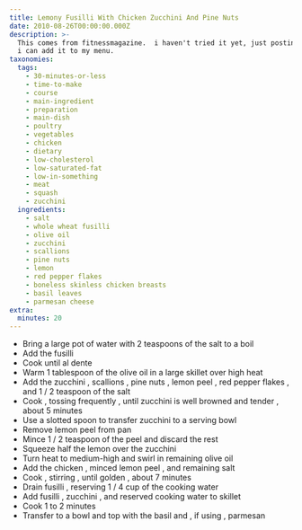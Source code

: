 ```yaml
---
title: Lemony Fusilli With Chicken Zucchini And Pine Nuts
date: 2010-08-26T00:00:00.000Z
description: >-
  This comes from fitnessmagazine.  i haven't tried it yet, just posting so that
  i can add it to my menu.
taxonomies:
  tags:
    - 30-minutes-or-less
    - time-to-make
    - course
    - main-ingredient
    - preparation
    - main-dish
    - poultry
    - vegetables
    - chicken
    - dietary
    - low-cholesterol
    - low-saturated-fat
    - low-in-something
    - meat
    - squash
    - zucchini
  ingredients:
    - salt
    - whole wheat fusilli
    - olive oil
    - zucchini
    - scallions
    - pine nuts
    - lemon
    - red pepper flakes
    - boneless skinless chicken breasts
    - basil leaves
    - parmesan cheese
extra:
  minutes: 20
---
```

 - Bring a large pot of water with 2 teaspoons of the salt to a boil
 - Add the fusilli
 - Cook until al dente
 - Warm 1 tablespoon of the olive oil in a large skillet over high heat
 - Add the zucchini , scallions , pine nuts , lemon peel , red pepper flakes , and 1 / 2 teaspoon of the salt
 - Cook , tossing frequently , until zucchini is well browned and tender , about 5 minutes
 - Use a slotted spoon to transfer zucchini to a serving bowl
 - Remove lemon peel from pan
 - Mince 1 / 2 teaspoon of the peel and discard the rest
 - Squeeze half the lemon over the zucchini
 - Turn heat to medium-high and swirl in remaining olive oil
 - Add the chicken , minced lemon peel , and remaining salt
 - Cook , stirring , until golden , about 7 minutes
 - Drain fusilli , reserving 1 / 4 cup of the cooking water
 - Add fusilli , zucchini , and reserved cooking water to skillet
 - Cook 1 to 2 minutes
 - Transfer to a bowl and top with the basil and , if using , parmesan
